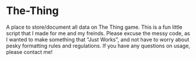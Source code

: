 # The-Thing
A place to store/document all data on The Thing game.
This is a fun little script that I made for me and my freinds.
Please excuse the messy code, as I wanted to make something that "Just Works", and not have to worry about pesky formatting rules and regulations.
If you have any questions on usage, please contact me!
